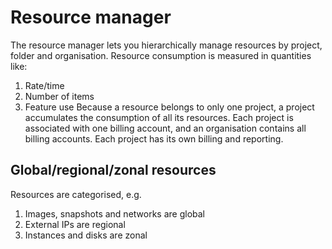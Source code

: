 # Resource manager
The resource manager lets you hierarchically manage resources by project, folder and organisation.
Resource consumption is measured in quantities like:
1. Rate/time
1. Number of items
1. Feature use
Because a resource belongs to only one project, a project accumulates the consumption of all its resources.
Each project is associated with one billing account, and an organisation contains all billing accounts.
Each project has its own billing and reporting.

## Global/regional/zonal resources
Resources are categorised, e.g.
1. Images, snapshots and networks are global
1. External IPs are regional
1. Instances and disks are zonal
